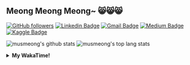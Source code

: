## Meong Meong Meong~ 😸😸😸

[![GitHub followers](https://img.shields.io/github/followers/musmeong?label=Follow&style=social)](https://github.com/musmeong/?tab=follow) [![Linkedin Badge](https://img.shields.io/badge/-Muhamad%20Mustain-blue?style=flat-square&logo=Linkedin&logoColor=white&link=https://www.linkedin.com/in/muhamad-mustain/)](https://www.linkedin.com/in/muhamad-mustain/) [![Gmail Badge](https://img.shields.io/badge/-muhmd.mustain@gmail.com-c14438?style=flat-square&logo=Gmail&logoColor=white&link=mailto:muhmd.mustain@gmail.com)](mailto:muhmd.mustain@gmail.com) [![Medium Badge](https://img.shields.io/badge/musmeong-12100E?style=flat-square&logo=medium&logoColor=white&link=https://www.medium.com/musmeong)](https://www.medium.com/musmeong) [![Kaggle Badge](https://img.shields.io/badge/-musmeong-20BEFF?style=flat-square&logo=Kaggle&logoColor=white&link=https://www.kaggle.com/musmeong)](https://www.kaggle.com/musmeong)

![musmeong's github stats](https://github-readme-stats.vercel.app/api?username=musmeong&show_icons=true&theme=tokyonight) 
![musmeong's top lang stats](https://github-readme-stats.vercel.app/api/top-langs/?username=musmeong&show_icons=true&theme=tokyonight&layout=compact&langs_count=10)

<details>
  <summary><b>My WakaTime!</b></summary>
  <br>
  
  <!--START_SECTION:waka-->
![Lines of code](https://img.shields.io/badge/From%20Hello%20World%20I%27ve%20Written-55057%20lines%20of%20code-blue)

**I'm an Early 🐤** 

```text
🌞 Morning    9 commits      ██░░░░░░░░░░░░░░░░░░░░░░░   7.76% 
🌆 Daytime    59 commits     ████████████░░░░░░░░░░░░░   50.86% 
🌃 Evening    29 commits     ██████░░░░░░░░░░░░░░░░░░░   25.0% 
🌙 Night      19 commits     ████░░░░░░░░░░░░░░░░░░░░░   16.38%

```
📅 **I'm Most Productive on Friday** 

```text
Monday       16 commits     ███░░░░░░░░░░░░░░░░░░░░░░   13.79% 
Tuesday      6 commits      █░░░░░░░░░░░░░░░░░░░░░░░░   5.17% 
Wednesday    10 commits     ██░░░░░░░░░░░░░░░░░░░░░░░   8.62% 
Thursday     19 commits     ████░░░░░░░░░░░░░░░░░░░░░   16.38% 
Friday       25 commits     █████░░░░░░░░░░░░░░░░░░░░   21.55% 
Saturday     22 commits     ████░░░░░░░░░░░░░░░░░░░░░   18.97% 
Sunday       18 commits     ████░░░░░░░░░░░░░░░░░░░░░   15.52%

```


📊 **This Week I Spent My Time On** 

```text
⌚︎ Time Zone: Asia/Jakarta

💬 Programming Languages: 
CSV                      48 mins             ███████████░░░░░░░░░░░░░░   46.52% 
Dart                     29 mins             ███████░░░░░░░░░░░░░░░░░░   27.95% 
Other                    13 mins             ███░░░░░░░░░░░░░░░░░░░░░░   13.01% 
XML                      13 mins             ███░░░░░░░░░░░░░░░░░░░░░░   12.52% 
Kotlin                   0 secs              ░░░░░░░░░░░░░░░░░░░░░░░░░   0.01%

🔥 Editors: 
Excel                    1 hr 2 mins         ███████████████░░░░░░░░░░   59.52% 
Android Studio           42 mins             ██████████░░░░░░░░░░░░░░░   40.48%

💻 Operating System: 
Windows                  1 hr 44 mins        █████████████████████████   100.0%

```

**I Mostly Code in Jupyter Notebook** 

```text
Jupyter Notebook         7 repos             ████████████████░░░░░░░░░   63.64% 
Python                   2 repos             ████░░░░░░░░░░░░░░░░░░░░░   18.18% 
JavaScript               1 repo              ██░░░░░░░░░░░░░░░░░░░░░░░   9.09% 
Kotlin                   1 repo              ██░░░░░░░░░░░░░░░░░░░░░░░   9.09%

```



 Last Updated on 17/06/2021
<!--END_SECTION:waka-->
</details>
